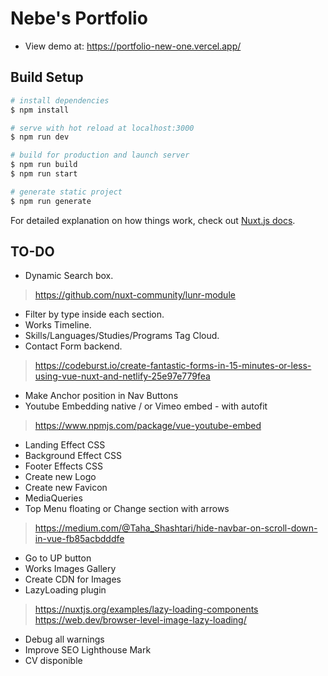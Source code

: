# Nebe's Portfolio

- View demo at: https://portfolio-new-one.vercel.app/

## Build Setup

```bash
# install dependencies
$ npm install

# serve with hot reload at localhost:3000
$ npm run dev

# build for production and launch server
$ npm run build
$ npm run start

# generate static project
$ npm run generate
```

For detailed explanation on how things work, check out [Nuxt.js docs](https://nuxtjs.org).

## TO-DO
* Dynamic Search box.
> https://github.com/nuxt-community/lunr-module
* Filter by type inside each section.
* Works Timeline.
* Skills/Languages/Studies/Programs Tag Cloud.
* Contact Form backend.
> https://codeburst.io/create-fantastic-forms-in-15-minutes-or-less-using-vue-nuxt-and-netlify-25e97e779fea
* Make Anchor position in Nav Buttons
* Youtube Embedding native / or Vimeo embed - with autofit
> https://www.npmjs.com/package/vue-youtube-embed
* Landing Effect CSS
* Background Effect CSS
* Footer Effects CSS
* Create new Logo
* Create new Favicon
* MediaQueries
* Top Menu floating or Change section with arrows
> https://medium.com/@Taha_Shashtari/hide-navbar-on-scroll-down-in-vue-fb85acbdddfe
* Go to UP button
* Works Images Gallery
* Create CDN for Images
* LazyLoading plugin
> https://nuxtjs.org/examples/lazy-loading-components
> https://web.dev/browser-level-image-lazy-loading/
* Debug all warnings
* Improve SEO Lighthouse Mark
* CV disponible


